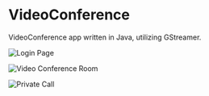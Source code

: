 VideoConference
===============

VideoConference app written in Java, utilizing GStreamer.

![Login Page](https://cloud.githubusercontent.com/assets/1397081/5611310/85934dcc-94c5-11e4-99c1-ed469c80e866.png)

![Video Conference Room](https://cloud.githubusercontent.com/assets/1397081/5611313/8a6ecbd2-94c5-11e4-8fc0-89c914d25b7a.png)

![Private Call](https://cloud.githubusercontent.com/assets/1397081/5611315/8d72ca04-94c5-11e4-82a6-b7e3fbc8c20b.png)
